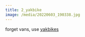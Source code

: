 ```yaml
---
title: 2_yakbike
image: /media/20220603_190338.jpg
---
```

forget vans, use [yakbikes](https://www.yakbike.ch)
